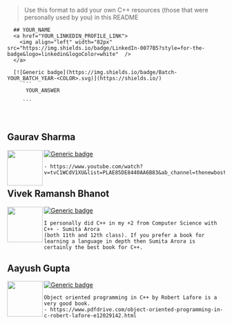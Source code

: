   > Use this format to add your own C++ resources (those that were personally used by you) in this README
  ```
    ## YOUR_NAME
    <a href="YOUR_LINKEDIN_PROFILE_LINK">
      <img align="left" width="82px" src="https://img.shields.io/badge/LinkedIn-0077B5?style=for-the-badge&logo=linkedin&logoColor=white"  />
    </a>

    [![Generic badge](https://img.shields.io/badge/Batch-YOUR_BATCH_YEAR-<COLOR>.svg)](https://shields.io/)
       ```
        YOUR_ANSWER

       ```  
  ```
<br />

## Gaurav Sharma
<a href="https://www.linkedin.com/in/gaurav-sharma-0828a916a/">
  <img align="left" width="82px" src="https://img.shields.io/badge/LinkedIn-0077B5?style=for-the-badge&logo=linkedin&logoColor=white"  />
</a>

[![Generic badge](https://img.shields.io/badge/Batch-2022-<COLOR>.svg)](https://shields.io/)
```
- https://www.youtube.com/watch?v=tvC1WCdV1XU&list=PLAE85DE8440AA6B83&ab_channel=thenewboston
```

## Vivek Ramansh Bhanot
<a href="https://www.linkedin.com/in/vivek-ramansh-bhanot/">
  <img align="left" width="82px" src="https://img.shields.io/badge/LinkedIn-0077B5?style=for-the-badge&logo=linkedin&logoColor=white"  />
</a>

[![Generic badge](https://img.shields.io/badge/Batch-2023-<COLOR>.svg)](https://shields.io/)
 ```
I personally did C++ in my +2 from Computer Science with C++ - Sumita Arora
(both 11th and 12th class). If you prefer a book for learning a language in depth then Sumita Arora is certainly the best book for C++.
 ```



## Aayush Gupta
<a href="https://www.linkedin.com/in/aayush-gupta-721360192/">
  <img align="left" width="82px" src="https://img.shields.io/badge/LinkedIn-0077B5?style=for-the-badge&logo=linkedin&logoColor=white"  />
</a>

[![Generic badge](https://img.shields.io/badge/Batch-2023-<COLOR>.svg)](https://shields.io/)
```
Object oriented programming in C++ by Robert Lafore is a very good book.
- https://www.pdfdrive.com/object-oriented-programming-in-c-robert-lafore-e12029142.html
``` 
 <br />
